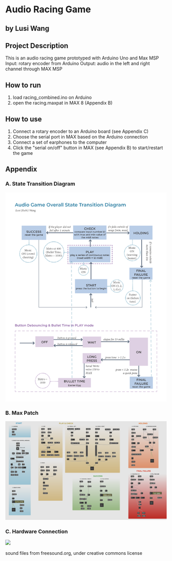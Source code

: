 # Audio Racing Game

by Lusi Wang
---

## Project Description

This is an audio racing game prototyped with Arduino Uno and Max MSP
Input: rotary encoder from Arduino
Output: audio in the left and right channel through MAX MSP

## How to run
1. load racing_combined.ino on Arduino
2. open the racing.maxpat in MAX 8 (Appendix B)

## How to use

1. Connect a rotary encoder to an Arduino board (see Appendix C)
2. Choose the serial port in MAX based on the Arduino connection
3. Connect a set of earphones to the computer
4. Click the "serial on/off" button in MAX (see Appendix B) to start/restart the game

## Appendix
### A. State Transition Diagram
![](image/state.png)

### B. Max Patch
![](image/max.png)

### C. Hardware Connection
![](image/hardware.png)

sound files from freesound.org, under creative commons license
